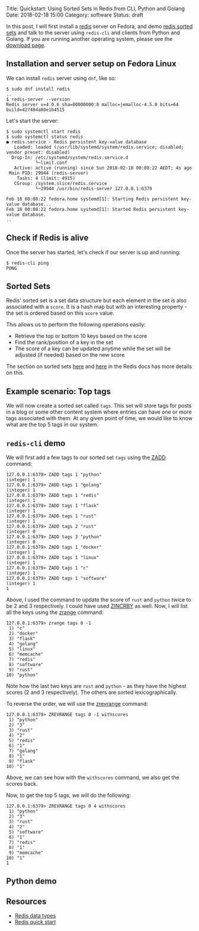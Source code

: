 Title: Quickstart: Using Sorted Sets in Redis from CLI, Python and Golang
Date: 2018-02-18 15:00
Category: software
Status: draft

In this post, I will first install a [redis](https://redis.io/) server on Fedora, and demo 
[redis sorted sets](https://redis.io/topics/data-types-intro) and talk to the server using `redis-cli` and clients
from Python and Golang. If you are running another operating system, please see the [download page](https://redis.io/download).

## Installation and server setup on Fedora Linux

We can install `redis` server using `dnf`, like so:

```
$ sudo dnf install redis
..
$ redis-server --version
Redis server v=4.0.6 sha=00000000:0 malloc=jemalloc-4.5.0 bits=64 build=427484a80e1b4515
```

Let's start the server:

```
$ sudo systemctl start redis
$ sudo systemctl status redis
● redis.service - Redis persistent key-value database
   Loaded: loaded (/usr/lib/systemd/system/redis.service; disabled; vendor preset: disabled)
  Drop-In: /etc/systemd/system/redis.service.d
           └─limit.conf
   Active: active (running) since Sun 2018-02-18 00:08:22 AEDT; 4s ago
 Main PID: 29944 (redis-server)
    Tasks: 4 (limit: 4915)
   CGroup: /system.slice/redis.service
           └─29944 /usr/bin/redis-server 127.0.0.1:6379

Feb 18 00:08:22 fedora.home systemd[1]: Starting Redis persistent key-value database...
Feb 18 00:08:22 fedora.home systemd[1]: Started Redis persistent key-value database.
..
```

## Check if Redis is alive

Once the server has started, let's check if our server is up and running:

```
$ redis-cli ping
PONG
```

## Sorted Sets

Redis' sorted set is a set data structure but each element in the set is also associated with a `score`. It is a
hash map but with an interesting property - the set is ordered based on this `score` value. 

This allows us to perform the following operations easily:

- Retrieve the top or bottom 10 keys based on the score
- Find the rank/position of a key in the set
- The score of a key can be updated anytime while the set will be adjusted (if needed) based on the new score

The section on sorted sets [here](https://redis.io/topics/data-types#sorted-sets) and [here](https://redis.io/topics/data-types-intro) in the Redis docs has more details on this.

## Example scenario: Top tags

We will now create a sorted set called `tags`. This set will store tags for posts in a blog or some other content
system where entries can have one or more tags associated with them. At any given point of time, we would like to
know what are the top 5 tags in our system.

## `redis-cli` demo

We will first add a few tags to our sorted set `tags` using the [ZADD](https://redis.io/commands/zadd) command:

```
127.0.0.1:6379> ZADD tags 1 "python"
(integer) 1
127.0.0.1:6379> ZADD tags 1 "golang"
(integer) 1
127.0.0.1:6379> ZADD tags 1 "redis"
(integer) 1
127.0.0.1:6379> ZADD tags 1 "flask"
(integer) 1
127.0.0.1:6379> ZADD tags 1 "rust"
(integer) 1
127.0.0.1:6379> ZADD tags 2 "rust"
(integer) 0
127.0.0.1:6379> ZADD tags 3 "python"
(integer) 0
127.0.0.1:6379> ZADD tags 1 "docker"
(integer) 1
127.0.0.1:6379> ZADD tags 1 "linux"
(integer) 1
127.0.0.1:6379> ZADD tags 1 "c"
(integer) 1
127.0.0.1:6379> ZADD tags 1 "software"
(integer) 1
1

```

Above, I used the command to update the score of `rust` and `python` twice to be 2 and 3 respectively. I could have used
[ZINCRBY](https://redis.io/commands/zincrby) as well. Now, I will list all the keys using the [zrange](https://redis.io/commands/zrange) command:

```
127.0.0.1:6379> zrange tags 0 -1
 1) "c"
 2) "docker"
 3) "flask"
 4) "golang"
 5) "linux"
 6) "memcache"
 7) "redis"
 8) "software"
 9) "rust"
10) "python"
```

Note how the last two keys are `rust` and `python` - as they have the highest scores (2 and 3 respectively). The others are
sorted lexicographically. 

To reverse the order, we will use the [zrevrange](https://redis.io/commands/zrevrange) command:

```
127.0.0.1:6379> ZREVRANGE tags 0 -1 withscores
 1) "python"
 2) "3"
 3) "rust"
 4) "2"
 5) "redis"
 6) "1"
 7) "golang"
 8) "1"
 9) "flask"
10) "1"

```

Above, we can see how with the `withscores` command, we also get the scores back.

Now, to get the top 5 tags, we will do the following:

```
127.0.0.1:6379> ZREVRANGE tags 0 4 withscores
 1) "python"
 2) "3"
 3) "rust"
 4) "2"
 5) "software"
 6) "1"
 7) "redis"
 8) "1"
 9) "memcache"
10) "1"
1
```

## Python demo

## Resources

- [Redis data types](https://redis.io/topics/data-types-intro)
- [Redis quick start](https://redis.io/topics/quickstart)

